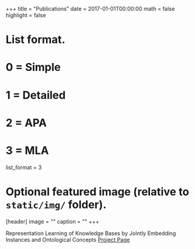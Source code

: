+++
title = "Publications"
date = 2017-01-01T00:00:00
math = false
highlight = false

# List format.
#   0 = Simple
#   1 = Detailed
#   2 = APA
#   3 = MLA
list_format = 3

# Optional featured image (relative to `static/img/` folder).
[header]
image = ""
caption = ""
+++

Representation Learning of Knowledge Bases by Jointly Embedding Instances and Ontological Concepts [Project Page](https://www.haojunheng.com/project/joie-kdd.md)
